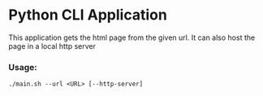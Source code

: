 # Python CLI Application

This application gets the html page from the given url. It can also host the page in a local http server

### Usage:

```
./main.sh --url <URL> [--http-server]
```

